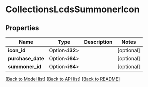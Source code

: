 # CollectionsLcdsSummonerIcon

## Properties

Name | Type | Description | Notes
------------ | ------------- | ------------- | -------------
**icon_id** | Option<**i32**> |  | [optional]
**purchase_date** | Option<**i64**> |  | [optional]
**summoner_id** | Option<**i64**> |  | [optional]

[[Back to Model list]](../README.md#documentation-for-models) [[Back to API list]](../README.md#documentation-for-api-endpoints) [[Back to README]](../README.md)


